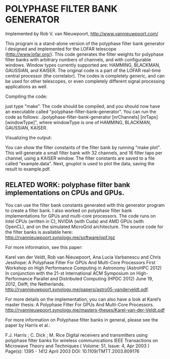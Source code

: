 POLYPHASE FILTER BANK GENERATOR
===============================

Implemented by Rob V. van Nieuwpoort, http://www.vannieuwpoort.com/

This program is a stand-alone version of the polyphase filter bank
generator I designed and implemented for the LOFAR telescope (http://www.lofar.org/). This
code generates the filter weights for polyphase filter banks with
arbitrary numbers of channels, and with configurable windows.  Window
types currently supported are: HAMMING, BLACKMAN, GAUSSIAN, and
KAISER.  The original code is a part of the LOFAR real-time central
processor (the correlator). The codes is completely generic, and can
be used for other telescopes, or even completely different signal
processing applications as well.


Compiling the code:

just type "make". The code should be compiled, and you should now have an executable called "polyphase-filter-bank-generator".
You can run the code as follows: ./polyphase-filter-bank-generator [nrChannels] [nrTaps] [windowType]", 
where windowType is one of HAMMING, BLACKMAN, GAUSSIAN, KAISER.

Visualizing the output:

You can show the filter constants of the filter bank by running "make plot". 
This will generate a small filter bank with 32 channels, and 16 filter taps per channel, using a KAISER window. 
The filter constants are saved to a file called "example.data". Next, gnuplot is used to plot the data, saving the result to example.pdf.


RELATED WORK: polyphase filter bank implementations on CPUs and GPUs.
---------------------------------------------------------------------

You can use the filter bank constants generated with this generator program to create a filter bank.
I also worked on polyphase filter bank implementations for GPUs and multi-core processors.
The code runs on Intel CPUs (written in C), NVIDIA (with Cuda) and AMD GPUs (with OpenCL), and on the simulated MicroGrid architecture. 
The source code for the filter banks is available here:
http://rvannieuwpoort.synology.me/software/ppf.tgz

For more information, see this paper:

Karel van der Veldt, Rob van Nieuwpoort, Ana Lucia Varbanescu and Chris Jesshope:
A Polyphase Filter For GPUs And Multi-Core Processors
First Workshop on High Performance Computing in Astronomy (AstroHPC 2012)
In conjunction with the 21-st International ACM Symposium on High-Performance Parallel and Distributed Computing (HPDC 2012) June 19, 2012, Delft, the Netherlands.
http://rvannieuwpoort.synology.me/papers/astro05-vanderveldt.pdf.

For more details on the implementation, you can also have a
look at Karel’s master thesis:
A Polyphase Filter For GPUs And Multi-Core Processors.
http://rvannieuwpoort.synology.me/masters-theses/Karel-van-der-Veldt.pdf




For more information on Polyphase filter banks in general, please see the paper by Harris et al.:

F.J. Harris ; C. Dick ; M. Rice
Digital receivers and transmitters using polyphase filter banks for wireless communications
IEEE Transactions on Microwave Theory and Techniques ( Volume: 51, Issue: 4, Apr 2003 )
Page(s): 1395 - 1412
April 2003 
DOI: 10.1109/TMTT.2003.809176
